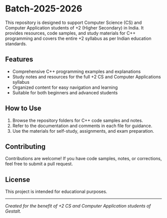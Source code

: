 # Batch-2025-2026

This repository is designed to support Computer Science (CS) and Computer Application students of +2 (Higher Secondary) in India. It provides resources, code samples, and study materials for C++ programming and covers the entire +2 syllabus as per Indian education standards.

## Features

- Comprehensive C++ programming examples and explanations
- Study notes and resources for the full +2 CS and Computer Applications syllabus
- Organized content for easy navigation and learning
- Suitable for both beginners and advanced students

## How to Use

1. Browse the repository folders for C++ code samples and notes.
2. Refer to the documentation and comments in each file for guidance.
3. Use the materials for self-study, assignments, and exam preparation.

## Contributing

Contributions are welcome! If you have code samples, notes, or corrections, feel free to submit a pull request.

## License

This project is intended for educational purposes.

---

*Created for the benefit of +2 CS and Computer Application students of Gestalt.*
